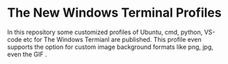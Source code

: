 # The New Windows Terminal Profiles
In this repository some customized profiles of Ubuntu, cmd, python, VS-code etc for The Windows Termianl are published. This profile even supports the option for custom image background formats like png, jpg, even the GIF .